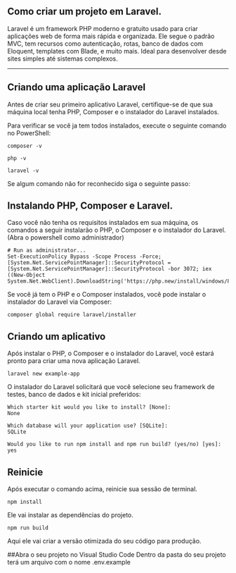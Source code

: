 ## Como criar um projeto em Laravel. 

Laravel é um framework PHP moderno e gratuito usado para criar aplicações web de forma mais rápida e organizada. 
Ele segue o padrão MVC, tem recursos como autenticação, rotas, banco de dados com Eloquent, templates com Blade, 
e muito mais. Ideal para desenvolver desde sites simples até sistemas complexos.

---

## Criando uma aplicação Laravel
Antes de criar seu primeiro aplicativo Laravel, certifique-se de que sua máquina local tenha PHP,
Composer e o instalador do Laravel instalados.

Para verificar se você ja tem todos instalados, execute o seguinte comando no PowerShell:
```
composer -v
```
```
php -v
```
```
laravel -v
```

Se algum comando não for reconhecido siga o seguinte passo:

## Instalando PHP, Composer e Laravel. 
Caso você não tenha os requisitos instalados em sua máquina, os comandos a seguir instalarão o PHP, o Composer e o instalador do Laravel.
(Abra o powershell como administrador)
```
# Run as administrator...
Set-ExecutionPolicy Bypass -Scope Process -Force; [System.Net.ServicePointManager]::SecurityProtocol = [System.Net.ServicePointManager]::SecurityProtocol -bor 3072; iex ((New-Object System.Net.WebClient).DownloadString('https://php.new/install/windows/8.4'))
```

Se você já tem o PHP e o Composer instalados, você pode instalar o instalador do Laravel via Composer:
```
composer global require laravel/installer
```

## Criando um aplicativo
Após instalar o PHP, o Composer e o instalador do Laravel, você estará pronto para criar uma nova aplicação Laravel.
```
laravel new example-app
```
O instalador do Laravel solicitará que você selecione seu framework de testes, banco de dados e kit inicial preferidos:
```
Which starter kit would you like to install? [None]:
None
```
```
Which database will your application use? [SQLite]:
SQLite
```
```
Would you like to run npm install and npm run build? (yes/no) [yes]:
yes
```
 
 


## Reinicie
Após executar o comando acima, reinicie sua sessão de terminal.

```
npm install
```
Ele vai instalar as dependências do projeto.

```
npm run build 
```
Aqui ele vai criar a versão otimizada do seu código para produção.

##Abra o seu projeto no Visual Studio Code 
Dentro da pasta do seu projeto terá um arquivo com o nome .env.example

